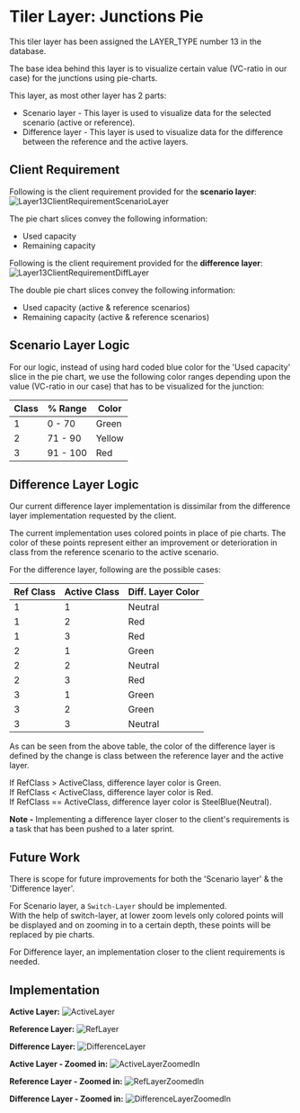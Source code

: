 # Tiler Layer: Junctions Pie

This tiler layer has been assigned the LAYER_TYPE number 13 in the database.

The base idea behind this layer is to visualize certain value (VC-ratio in our case) for the junctions using pie-charts.

This layer, as most other layer has 2 parts:
* Scenario layer - This layer is used to visualize data for the selected scenario (active or reference).
* Difference layer - This layer is used to visualize data for the difference between the reference and the active layers.

## Client Requirement

Following is the client requirement provided for the **scenario layer**:
![Layer13ClientRequirementScenarioLayer](./images/Layer13_clientRequirement_ScenarioLayer.PNG)

The pie chart slices convey the following information:
* Used capacity
* Remaining capacity

Following is the client requirement provided for the **difference layer**:
![Layer13ClientRequirementDiffLayer](./images/Layer13_clientRequirement_DiffLayer.PNG)

The double pie chart slices convey the following information:
* Used capacity (active & reference scenarios)
* Remaining capacity (active & reference scenarios)

## Scenario Layer Logic

For our logic, instead of using hard coded blue color for the 'Used capacity' slice in the pie chart, we use the following color ranges depending upon the value (VC-ratio in our case) that has to be visualized for the junction:

|Class|% Range|Color|
|---|---|---|
|1|0 - 70| Green |
|2|71 - 90| Yellow |
|3|91 - 100| Red |


## Difference Layer Logic

Our current difference layer implementation is dissimilar from the difference layer implementation requested by the client.

The current implementation uses colored points in place of pie charts. The color of these points represent either an improvement or deterioration in class from the reference scenario to the active scenario.

For the difference layer, following are the possible cases:

|Ref Class|Active Class|Diff. Layer Color|
|---|---|---|
|1|1| Neutral |
|1|2| Red |
|1|3| Red |
|2|1| Green |
|2|2| Neutral |
|2|3| Red |
|3|1| Green |
|3|2| Green |
|3|3| Neutral |

As can be seen from the above table, the color of the difference layer is defined by the change is class between the reference layer and the active layer.

If RefClass > ActiveClass, difference layer color is Green.  
If RefClass < ActiveClass, difference layer color is Red.  
If RefClass == ActiveClass, difference layer color is SteelBlue(Neutral).

**Note -** Implementing a difference layer closer to the client's requirements is a task that has been pushed to a later sprint.

## Future Work

There is scope for future improvements for both the 'Scenario layer' & the 'Difference layer'.

For Scenario layer, a `Switch-Layer` should be implemented.  
With the help of switch-layer, at lower zoom levels only colored points will be displayed and on zooming in to a certain depth, these points will be replaced by pie charts.

For Difference layer, an implementation closer to the client requirements is needed.

## Implementation

**Active Layer:**
![ActiveLayer](./images/Layer13_ActiveLayer.PNG)

**Reference Layer:**
![RefLayer](./images/Layer13_RefLayer.PNG)

**Difference Layer:**
![DifferenceLayer](./images/Layer13_DiffLayer.PNG)

**Active Layer - Zoomed in:**
![ActiveLayerZoomedIn](./images/Layer13_ActiveLayer_ZoomedIn.PNG)

**Reference Layer - Zoomed in:**
![RefLayerZoomedIn](./images/Layer13_RefLayer_ZoomedIn.PNG)

**Difference Layer - Zoomed in:**
![DifferenceLayerZoomedIn](./images/Layer13_DiffLayer_ZoomedIn.PNG)